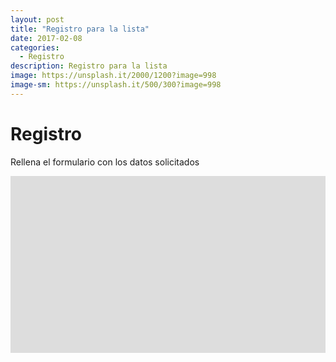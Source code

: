 ```yaml
---
layout: post
title: "Registro para la lista"
date: 2017-02-08
categories:
  - Registro
description: Registro para la lista
image: https://unsplash.it/2000/1200?image=998
image-sm: https://unsplash.it/500/300?image=998
---
```


Registro
=============

Rellena el formulario con los datos solicitados

<div style="position: relative;
            padding-bottom: 56.25%;
            height: 0;
            overflow: hidden;">
<iframe style="position: absolute;
                 top:0;
                 left: 0;
                 width: 100%;
                 height: 1500px;" src="https://docs.google.com/forms/d/e/1FAIpQLSfTjkglReXQDkqjNtGiq-Lia9btHCo3BjHfA_UXPg8JBbAd8w/viewform?embedded=true" width="760" height="1500" frameborder="0" marginheight="0" marginwidth="0">Cargando...</iframe>
</div>